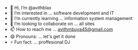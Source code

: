 - 👋 Hi, I’m @avithblax
- 👀 I’m interested in ... software development and IT
- 🌱 I’m currently learning ... information system management
- 💞️ I’m looking to collaborate on ... all sites
- 📫 How to reach me ... avithmbuya45@gmail.com
- 😄 Pronouns: ... let's get it done
- ⚡ Fun fact: ... proffesional DJ

<!---
avithblax/avithblax is a ✨ special ✨ repository because its `README.md` (this file) appears on your GitHub profile.
You can click the Preview link to take a look at your changes.
--->
